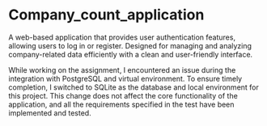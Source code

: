 # Company_count_application
A web-based application that provides user authentication features, allowing users to log in or register. Designed for managing and analyzing company-related data efficiently with a clean and user-friendly interface.


While working on the assignment, I encountered an issue during the integration with PostgreSQL and virtual environment. To ensure timely completion, I switched to SQLite as the database and local environment  for this project. This change does not affect the core functionality of the application, and all the requirements specified in the test have been implemented and tested.
